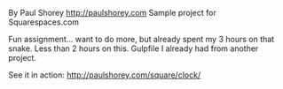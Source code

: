 
By Paul Shorey
http://paulshorey.com
Sample project for Squarespaces.com
  
Fun assignment... want to do more, but already spent my 3 hours on that snake. Less than 2 hours on this. Gulpfile I already had from another project.
  
  
See it in action:
http://paulshorey.com/square/clock/
